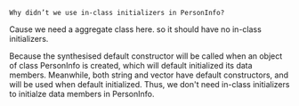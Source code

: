 

    Why didn’t we use in-class initializers in PersonInfo?

Cause we need a aggregate class here. so it should have no in-class initializers.



Because the synthesised default constructor will be called when an object of class PersonInfo is created, which will default initialized its data members. Meanwhile, both string and vector have default constructors, and will be used when default initialized. Thus, we don't need in-class initializers to initialze data members in PersonInfo.